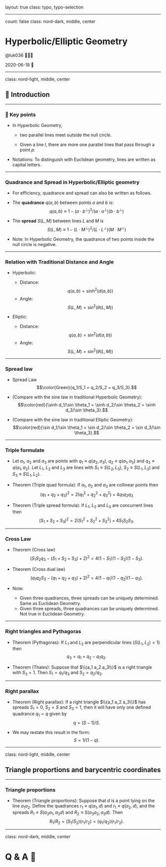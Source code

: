 layout: true
class: typo, typo-selection

---

count: false
class: nord-dark, middle, center

# Hyperbolic/Elliptic Geometry

@luk036 👨🏻‍🏫

2020-06-18 📅

---

class: nord-light, middle, center

## 👋 Introduction

---

### 🔑 Key points

- In Hyperbolic Geometry,

  - two parallel lines meet outside the null circle.

  - Given a line $l$, there are more one parallel lines that pass
    through a point $p$.

- Notations: To distinguish with Euclidean geometry, lines are written
  as capital letters.

---

### Quadrance and Spread in Hyperbolic/Elliptic geometry

- For efficiency, quadrance and spread can also be written as follows.

- The **quadrance** $q(a, b)$ between points $a$ and $b$ is:
  $$q(a, b) \equiv 1 - (a \cdot b^\perp)^2 / (a \cdot a^\perp)(b \cdot b^\perp)$$

- The **spread** $S(L, M)$ between lines $L$ and $M$ is
  $$S(L, M ) \equiv 1 - (L \cdot M^\perp)^2 / (L \cdot L^\perp)(M \cdot M^\perp)$$

- Note: In Hyperbolic Geometry, the quadrance of two points inside the
  null circle is negative.

---

### Relation with Traditional Distance and Angle

- Hyperbolic:

  - Distance: $$q(a, b ) = \sinh^2(d(a, b ) )$$
  - Angle: $$S(L, M ) = \sin^2(\theta(L, M))$$

- Elliptic:
  - Distance: $$q(a, b ) = \sin^2(d(a, b ))$$
  - Angle: $$S(L, M ) = \sin^2(\theta(L, M))$$

---

### Spread law

- Spread Law $$\color{Green}{q_1/S_1 = q_2/S_2 = q_3/S_3}.$$

- (Compare with the sine law in traditional Hyperbolic Geometry):
  $$\color{red}{\sinh d_1/\sin \theta_1 = \sinh d_2/\sin \theta_2 = \sinh d_3/\sin \theta_3}.$$

- (Compare with the sine law in traditional Elliptic Geometry):
  $$\color{red}{\sin d_1/\sin \theta_1 = \sin d_2/\sin \theta_2 = \sin d_3/\sin \theta_3}.$$

---

### Triple formulate

- Let $a_1$, $a_2$ and $a_3$ are points with $q_1 \equiv q(a_2, a_3)$,
  $q_2 \equiv q(a_1, a_3)$ and $q_3 \equiv q(a_1, a_2)$. Let $L_1$,
  $L_2$ and $L_3$ are lines with $S_1 \equiv S(L_2, L_3)$,
  $S_2 \equiv S(L_1, L_3)$ and $S_3 \equiv S(L_1, L_2)$.

- Theorem (Triple quad formula): If $a_1$, $a_2$ and $a_3$ are
  collinear points then
  $$(q_1 + q_2 + q_3)^2 = 2(q_1^2 + q_2^2 + q_3^2) + 4 q_1 q_2 q_3$$

- Theorem (Triple spread formula): If $L_1$, $L_2$ and $L_3$ are
  concurrent lines then
  $$(S_1 + S_2 + S_3)^2 = 2(S_1^2 + S_2^2 + S_3^2) + 4 S_1 S_2 S_3.$$

---

### Cross Law

- Theorem (Cross law)
  $$(S_1 S_2 q_3 - (S_1 + S_2 + S_3) + 2)^2 = 4(1 - S_1)(1 - S_2)(1 - S_3).$$

- Theorem (Cross dual law)
  $$(q_1 q_2 S_3 - (q_1 + q_2 + q_3) + 2)^2 = 4(1 - q_1)(1 - q_2)(1 - q_3).$$

- Note:
  - Given three quadrances, three spreads can be uniquely
    determined. Same as Euclidean Geometry.
  - Given three spreads, three quadrances can be uniquely
    determined. Not true in Euclidean Geometry.

---

### Right triangles and Pythagoras

- Theorem (Pythagoras): If $L_1$ and $L_2$ are perpendicular lines
  ($S(L_1, L_2) = 1$) then $$q_3 = q_1 + q_2 - q_1 q_2.$$

- Theorem (Thales): Suppose that $\\{a_1 a_2 a_3\\}$ is a right triangle
  with $S_3 = 1$. Then $S_1 = q_1 / q_3$ and $S_2 = q_2 / q_3$.

---

### Right parallax

- Theorem (Right parallax): If a right triangle $\\{a_1 a_2 a_3\\}$ has
  spreads $S_1 = 0$, $S_2 = S$ and $S_3 = 1$, then it will have only
  one defined quadrance $q_1 = q$ given by $$q = (S - 1)/S.$$

- We may restate this result in the form: $$S = 1 / (1 - q).$$

---

class: nord-light, middle, center

## Triangle proportions and barycentric coordinates

---

### Triangle proportions

- Theorem (Triangle proportions): Suppose that $d$ is a point lying on
  the line $a_1 a_2$. Define the quadrances $r_1 \equiv q(a_1, d)$ and
  $r_1 \equiv q(a_2, d)$, and the spreads
  $R_1 \equiv S(a_3 a_1, a_3 d)$ and $R_2 \equiv S(a_3 a_2, a_3 d)$.
  Then $$R_1/R_2 = (S_1/S_2)(r_1/r_2) = (q_1/q_2)(r_1/r_2).$$

---

class: nord-dark, middle, center

# Q & A 🎤
